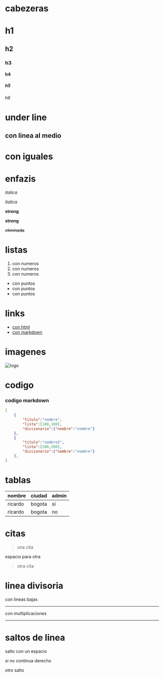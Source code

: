 # cabezeras 
# h1
## h2
### h3
#### h4
##### h5
###### h6
# under line
con linea al medio 
---
con iguales
===
# enfazis
*italica* 

_italica_

**strong**

__strong__

~~eliminada~~
# listas
1. con numeros 
2. con numeros 
3. con numeros 
- con puntos
- con puntos
- con puntos
# links
- <a href="www.google.com">con html</a>
- [con markdown](index.html)
# imagenes 
![logo](https://www.logoground.com/uploads13/dv13y20241547812024-06-252688374lg%20rmn2971c%20g%20gorila.jpg)
# codigo
### codigo markdown
```JSON
[ 
    {
        "titulo":"nombre",
        "lista":[100,100],
        "diccionario":{"nombre":"nombre"}
    },
    {
        "titulo":"nombre2",
        "lista":[200,200],
        "diccionario":{"nombre":"nombre"}
    },
]
```
# tablas
|nombre|ciudad|admin|
|------|------|-----|
|ricardo|bogota|si
|ricardo|bogota|no
# citas
>una cita 

espacio para otra

>otra cita
# linea divisoria
con lineas bajas

---

con multiplicaciones

***
# saltos de linea
salto con un espacio 

si no 
continua derecho

otro salto 

